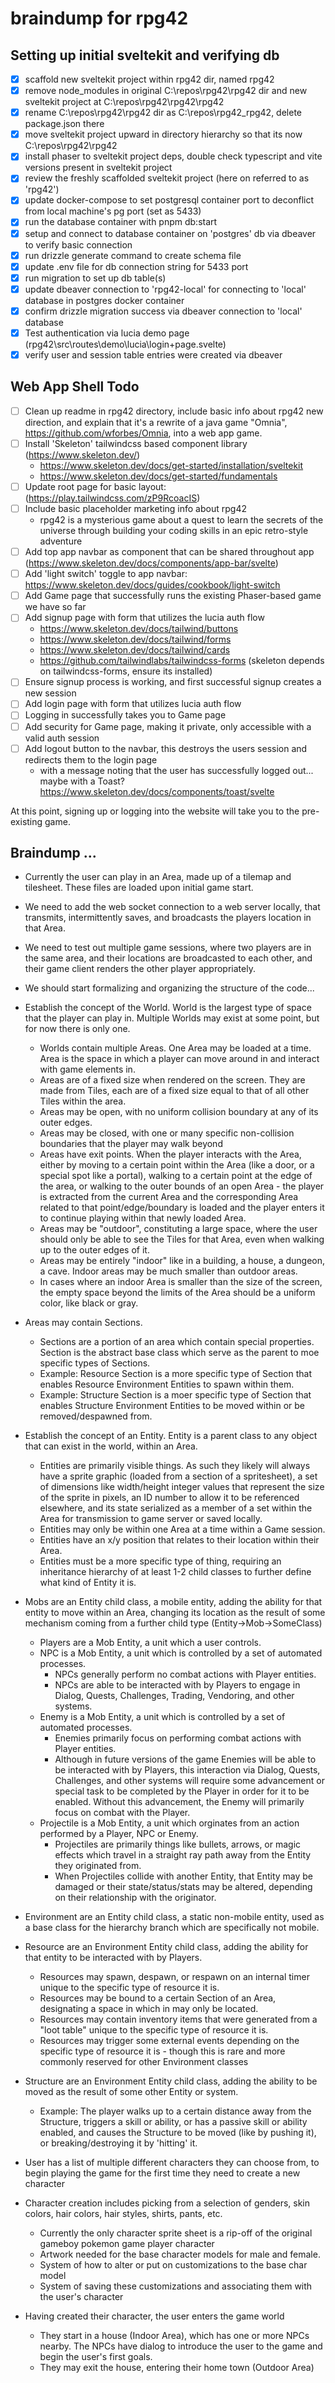 # braindump for rpg42

## Setting up initial sveltekit and verifying db
- [x] scaffold new sveltekit project within rpg42 dir, named rpg42
- [x] remove node_modules in original C:\repos\rpg42\rpg42 dir and new sveltekit project at C:\repos\rpg42\rpg42\rpg42
- [x] rename C:\repos\rpg42\rpg42 dir as C:\repos\rpg42\_rpg42, delete package.json there
- [x] move sveltekit project upward in directory hierarchy so that its now C:\repos\rpg42\rpg42
- [x] install phaser to sveltekit project deps, double check typescript and vite versions present in sveltekit project
- [x] review the freshly scaffolded sveltekit project (here on referred to as 'rpg42')
- [x] update docker-compose to set postgresql container port to deconflict from local machine's pg port (set as 5433)
- [x] run the database container with pnpm db:start
- [x] setup and connect to database container on 'postgres' db via dbeaver to verify basic connection
- [x] run drizzle generate command to create schema file
- [x] update .env file for db connection string for 5433 port
- [x] run migration to set up db table(s)
- [x] update dbeaver connection to 'rpg42-local' for connecting to 'local' database in postgres docker container
- [x] confirm drizzle migration success via dbeaver connection to 'local' database
- [x] Test authentication via lucia demo page (rpg42\src\routes\demo\lucia\login\+page.svelte)
- [x] verify user and session table entries were created via dbeaver

## Web App Shell Todo

- [ ] Clean up readme in rpg42 directory, include basic info about rpg42 new direction, and explain that it's a rewrite of a java game "Omnia", https://github.com/wforbes/Omnia, into a web app game.
- [ ] Install 'Skeleton' tailwindcss based component library (https://www.skeleton.dev/)
  - https://www.skeleton.dev/docs/get-started/installation/sveltekit
  - https://www.skeleton.dev/docs/get-started/fundamentals
- [ ] Update root page for basic layout: (https://play.tailwindcss.com/zP9RcoacIS)
- [ ] Include basic placeholder marketing info about rpg42
  - rpg42 is a mysterious game about a quest to learn the secrets of the universe through building your coding skills in an epic retro-style adventure
- [ ] Add top app navbar as component that can be shared throughout app (https://www.skeleton.dev/docs/components/app-bar/svelte)
- [ ] Add 'light switch' toggle to app navbar: https://www.skeleton.dev/docs/guides/cookbook/light-switch
- [ ] Add Game page that successfully runs the existing Phaser-based game we have so far
- [ ] Add signup page with form that utilizes the lucia auth flow
  - https://www.skeleton.dev/docs/tailwind/buttons
  - https://www.skeleton.dev/docs/tailwind/forms
  - https://www.skeleton.dev/docs/tailwind/cards
  - https://github.com/tailwindlabs/tailwindcss-forms (skeleton depends on tailwindcss-forms, ensure its installed)
- [ ] Ensure signup process is working, and first successful signup creates a new session
- [ ] Add login page with form that utilizes lucia auth flow
- [ ] Logging in successfully takes you to Game page
- [ ] Add security for Game page, making it private, only accessible with a valid auth session
- [ ] Add logout button to the navbar, this destroys the users session and redirects them to the login page
  - with a message noting that the user has successfully logged out... maybe with a Toast? https://www.skeleton.dev/docs/components/toast/svelte

At this point, signing up or logging into the website will take you to the pre-existing game.

## Braindump ...
- Currently the user can play in an Area, made up of a tilemap and tilesheet. These files are loaded upon initial game start.
- We need to add the web socket connection to a web server locally, that transmits, intermittently saves, and broadcasts the players location in that Area.
- We need to test out multiple game sessions, where two players are in the same area, and their locations are broadcasted to each other, and their game client renders the other player appropriately.
- We should start formalizing and organizing the structure of the code...
- Establish the concept of the World. World is the largest type of space that the player can play in. Multiple Worlds may exist at some point, but for now there is only one.
  - Worlds contain multiple Areas. One Area may be loaded at a time. Area is the space in which a player can move around in and interact with game elements in.
  - Areas are of a fixed size when rendered on the screen. They are made from Tiles, each are of a fixed size equal to that of all other Tiles within the area.
  - Areas may be open, with no uniform collision boundary at any of its outer edges.
  - Areas may be closed, with one or many specific non-collision boundaries that the player may walk beyond
  - Areas have exit points. When the player interacts with the Area, either by moving to a certain point within the Area (like a door, or a special spot like a portal), walking to a certain point at the edge of the area, or walking to the outer bounds of an open Area - the player is extracted from the current Area and the corresponding Area related to that point/edge/boundary is loaded and the player enters it to continue playing within that newly loaded Area.
  - Areas may be "outdoor", constituting a large space, where the user should only be able to see the Tiles for that Area, even when walking up to the outer edges of it.
  - Areas may be entirely "indoor" like in a building, a house, a dungeon, a cave. Indoor areas may be much smaller than outdoor areas.
  - In cases where an indoor Area is smaller than the size of the screen, the empty space beyond the limits of the Area should be a uniform color, like black or gray.
- Areas may contain Sections.
  - Sections are a portion of an area which contain special properties. Section is the abstract base class which serve as the parent to moe specific types of Sections.
  - Example: Resource Section is a more specific type of Section that enables Resource Environment Entities to spawn within them.
  - Example: Structure Section is a moer specific type of Section that enables Structure Environment Entities to be moved within or be removed/despawned from.
- Establish the concept of an Entity. Entity is a parent class to any object that can exist in the world, within an Area.
  - Entities are primarily visible things. As such they likely will always have a sprite graphic (loaded from a section of a spritesheet), a set of dimensions like width/height integer values that represent the size of the sprite in pixels, an ID number to allow it to be referenced elsewhere, and its state serialized as a member of a set within the Area for transmission to game server or saved locally.
  - Entities may only be within one Area at a time within a Game session.
  - Entities have an x/y position that relates to their location within their Area. 
  - Entities must be a more specific type of thing, requiring an inheritance hierarchy of at least 1-2 child classes to further define what kind of Entity it is.  
- Mobs are an Entity child class, a mobile entity, adding the ability for that entity to move within an Area, changing its location as the result of some mechanism coming from a further child type (Entity->Mob->SomeClass)
  - Players are a Mob Entity, a unit which a user controls.
  - NPC is a Mob Entity, a unit which is controlled by a set of automated processes.
    - NPCs generally perform no combat actions with Player entities.
    - NPCs are able to be interacted with by Players to engage in Dialog, Quests, Challenges, Trading, Vendoring, and other systems.
  - Enemy is a Mob Entity, a unit which is controlled by a set of automated processes.
    - Enemies primarily focus on performing combat actions with Player entities.
    - Although in future versions of the game Enemies will be able to be interacted with by Players, this interaction via Dialog, Quests, Challenges, and other systems will require some advancement or special task to be completed by the Player in order for it to be enabled. Without this advancement, the Enemy will primarily focus on combat with the Player.
  - Projectile is a Mob Entity, a unit which orginates from an action performed by a Player, NPC or Enemy.
    - Projectiles are primarily things like bullets, arrows, or magic effects which travel in a straight ray path away from the Entity they originated from.
    - When Projectiles collide with another Entity, that Entity may be damaged or their state/status/stats may be altered, depending on their relationship with the originator.
- Environment are an Entity child class, a static non-mobile entity, used as a base class for the hierarchy branch which are specifically not mobile.
- Resource are an Environment Entity child class, adding the ability for that entity to be interacted with by Players.
  - Resources may spawn, despawn, or respawn on an internal timer unique to the specific type of resource it is.
  - Resources may be bound to a certain Section of an Area, designating a space in which in may only be located.
  - Resources may contain inventory items that were generated from a "loot table" unique to the specific type of resource it is.
  - Resources may trigger some external events depending on the specific type of resource it is - though this is rare and more commonly reserved for other Environment classes
- Structure are an Environment Entity child class, adding the ability to be moved as the result of some other Entity or system.
  - Example: The player walks up to a certain distance away from the Structure, triggers a skill or ability, or has a passive skill or ability enabled, and causes the Structure to be moved (like by pushing it), or breaking/destroying it by 'hitting' it.


- User has a list of multiple different characters they can choose from, to begin playing the game for the first time they need to create a new character
- Character creation includes picking from a selection of genders, skin colors, hair colors, hair styles, shirts, pants, etc.
  - Currently the only character sprite sheet is a rip-off of the original gameboy pokemon game player character
  - Artwork needed for the base character models for male and female.
  - System of how to alter or put on customizations to the base char model
  - System of saving these customizations and associating them with the user's character
- Having created their character, the user enters the game world
  - They start in a house (Indoor Area), which has one or more NPCs nearby. The NPCs have dialog to introduce the user to the game and begin the user's first goals.
  - They may exit the house, entering their home town (Outdoor Area)
  